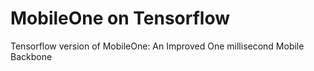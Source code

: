 # MobileOne on Tensorflow
Tensorflow version of MobileOne: An Improved One millisecond Mobile Backbone
